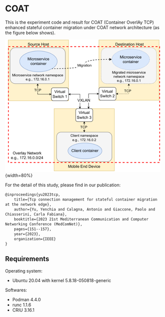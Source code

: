 # COAT

This is the experiment code and result for COAT (Container OverlAy TCP) enhanced stateful container migration under COAT network architecture (as the figure below shows).

![COAT architecture](./attachments/COAT_architecture.png){width=80%}

For the detail of this study, please find in our publication:

    @inproceedings{yu2023tcp,
        title={Tcp connection management for stateful container migration at the network edge},
        author={Yu, Yenchia and Calagna, Antonio and Giaccone, Paolo and Chiasserini, Carla Fabiana},
        booktitle={2023 21st Mediterranean Communication and Computer Networking Conference (MedComNet)},
        pages={151--157},
        year={2023},
        organization={IEEE}
    }

## Requirements
Operating system:
* Ubuntu 20.04 with kernel 5.8.18-050818-generic

Softwares:
* Podman 4.4.0
* runc 1.1.6
* CRIU 3.16.1
